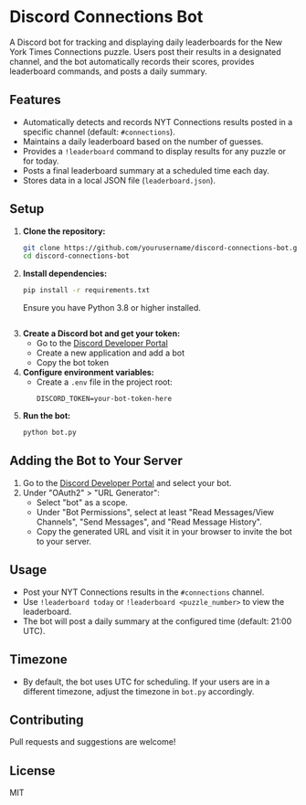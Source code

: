 # Discord Connections Bot

A Discord bot for tracking and displaying daily leaderboards for the New York Times Connections puzzle. Users post their results in a designated channel, and the bot automatically records their scores, provides leaderboard commands, and posts a daily summary.

## Features
- Automatically detects and records NYT Connections results posted in a specific channel (default: `#connections`).
- Maintains a daily leaderboard based on the number of guesses.
- Provides a `!leaderboard` command to display results for any puzzle or for today.
- Posts a final leaderboard summary at a scheduled time each day.
- Stores data in a local JSON file (`leaderboard.json`).

## Setup
1. **Clone the repository:**
   ```bash
   git clone https://github.com/yourusername/discord-connections-bot.git
   cd discord-connections-bot
   ```
2. **Install dependencies:**
   ```bash
   pip install -r requirements.txt
   ```
   Ensure you have Python 3.8 or higher installed.
   ```
3. **Create a Discord bot and get your token:**
   - Go to the [Discord Developer Portal](https://discord.com/developers/applications)
   - Create a new application and add a bot
   - Copy the bot token
4. **Configure environment variables:**
   - Create a `.env` file in the project root:
     ```env
     DISCORD_TOKEN=your-bot-token-here
     ```
5. **Run the bot:**
   ```bash
   python bot.py
   ```

## Adding the Bot to Your Server
1. Go to the [Discord Developer Portal](https://discord.com/developers/applications) and select your bot.
2. Under "OAuth2" > "URL Generator":
   - Select "bot" as a scope.
   - Under "Bot Permissions", select at least "Read Messages/View Channels", "Send Messages", and "Read Message History".
   - Copy the generated URL and visit it in your browser to invite the bot to your server.

## Usage
- Post your NYT Connections results in the `#connections` channel.
- Use `!leaderboard today` or `!leaderboard <puzzle_number>` to view the leaderboard.
- The bot will post a daily summary at the configured time (default: 21:00 UTC).

## Timezone
- By default, the bot uses UTC for scheduling. If your users are in a different timezone, adjust the timezone in `bot.py` accordingly.

## Contributing
Pull requests and suggestions are welcome!

## License
MIT

